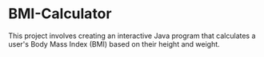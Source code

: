 # BMI-Calculator
This project involves creating an interactive Java program that calculates a user's Body Mass Index (BMI) based on their height and weight.
